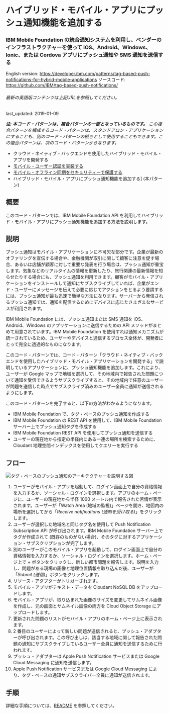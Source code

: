 # ハイブリッド・モバイル・アプリにプッシュ通知機能を追加する

### IBM Mobile Foundation の統合通知システムを利用し、ベンダーのインフラストラクチャーを使って iOS、Android、Windows、Ionic、または Cordova アプリにプッシュ通知や SMS 通知を送信する

English version: https://developer.ibm.com/patterns/tag-based-push-notifications-for-hybrid-mobile-applications
  ソースコード: https://github.com/IBM/tag-based-push-notifications/

###### 最新の英語版コンテンツは上記URLを参照してください。
last_updated: 2019-01-09

 
_**注: 本コード・パターンは、複合パターンの一部となっているものです。** この複合パターンを構成するコード・パターンは、スタンドアロン・アプリケーションにすることも、別のコード・パターンの続きとして使用することもできます。この複合パターンは、次のコード・パターンからなります。_

* クラウド・ネイティブ・バックエンドを使用したハイブリッド・モバイル・アプリを開発する
* [モバイル・ユーザー認証を実装する](https://developer.ibm.com/patterns/implementing-mobile-user-authentication)
* [モバイル・オフライン同期をセキュリティーで保護する](https://developer.ibm.com/jp/patterns/secure-offline-synchronization-ibm-mobile-foundation/)
* ハイブリッド・モバイル・アプリにプッシュ通知機能を追加する] (本パターン)

## 概要

このコード・パターンでは、IBM Mobile Foundation API を利用してハイブリッド・モバイル・アプリにプッシュ通知機能を追加する方法を説明します。

## 説明

プッシュ通知はモバイル・アプリケーションに不可欠な部分です。企業が最新のオファリングを宣伝する場合や、金融機関が取引に関して顧客に注意を促す場合、あるいは店舗が顧客に対して重要な発表を行う場合は、プッシュ通知が重宝します。気象などのリアルタイムの情報を更新したり、旅行関連の最新情報を知らせたりする場合にも、プッシュ通知を利用できます。顧客がモバイル・アプリケーションをインストールして通知にサブスクライブしていれば、企業がエンド・ユーザーにメッセージを伝えて必要に応じてアクションをとるよう要請するには、プッシュ通知が最も迅速で簡単な方法になります。サーバーから発信されるプッシュ通知では、通知を配信するためにデバイスに応じたさまざまなサービスが利用されます。

IBM Mobile Foundation には、プッシュ通知または SMS 通知を iOS、Android、Windows のアプリケーションに送信するための API メソッドがまとめて用意されています。IBM Mobile Foundation を使用すれば通知メカニズムが統一されているため、ユーザーやデバイスと通信するプロセス全体が、開発者にとって完全に透過的なものになります。

このコード・パターンでは、コード・パターン「クラウド・ネイティブ・バックエンドを使用したハイブリッド・モバイル・アプリケーションを開発する<!--(/patterns/develop-hybrid-mobile-app-with-cloud-native-back-end/)-->」で説明しているアプリケーションに、プッシュ通知機能を追加します。これにより、ユーザーが Google マップで地域を選択して、その地域内で報告された問題について通知を受信できるようサブスクライブすると、その地域内で任意のユーザーが問題を送信した時点でサブスクライブ済みのユーザー全員に通知が送信されるようにします。

このコード・パターンを完了すると、以下の方法がわかるようになります。

* IBM Mobile Foundation で、タグ・ベースのプッシュ通知を作成する
* IBM Mobile Foundation の REST API を使用して、IBM Mobile Foundation サーバー上でプッシュ通知タグを作成する
* IBM Mobile Foundation REST API を使用してプッシュ通知を送信する
* ユーザーの現在地から指定の半径内にある一連の場所を検索するために、Cloudant 地理空間インデックスを使用してクエリーを実行する

## フロー

![タグ・ベースのプッシュ通知のアーキテクチャーを説明する図](../../images/push-notifications-arch-diagram.png)

1. ユーザーがモバイル・アプリを起動して、ログイン画面上で自分の資格情報を入力するか、ソーシャル・ログインを選択します。アプリのホーム・ページに、ユーザーの現在地から半径 1000 メートル内で報告された苦情が表示されます。ユーザーが「Watch Area (地域の監視)」ページを開き、地図内の場所を選択してから「*Receive notifications (通知を受け取る)*」をクリックします。
2. ユーザーが選択した地域名と同じタグ名を使用して Push Notification Subscription API が呼び出されます。IBM Mobile Foundation サーバー上でタグが作成されて (既存のものがない場合)、そのタグに対するアプリケーション・サブスクリプションが完了します。
3. 別のユーザーがこのモバイル・アプリを起動して、ログイン画面上で自分の資格情報を入力するか、ソーシャル・ログインを選択します。ホーム・ページ上で + ボタンをクリックし、新しい都市問題を報告します。説明を入力し、問題がある現場の画像と地理位置情報を取り込んだ後、ユーザーが「*Submit (送信)*」ボタンをクリックします。
4. リソース・アダプターがトリガーされます。
5. モバイル・アプリがテキスト・データを Cloudant NoSQL DB をアップロードします。
6. モバイル・アプリが、取り込まれた画像のサイズを変更してサムネイル画像を作成し、元の画面とサムネイル画像の両方を Cloud Object Storage にアップロードします。
7. 更新された問題のリストがモバイル・アプリのホーム・ページ上に表示されます。
8. 2 番目のユーザーによって新しい問題が送信されると、プッシュ・アダプターが呼び出されます。この呼び出しは、該当する地域に関して報告された問題の通知にサブスクライブしているユーザー全員に通知を送信するために行われます。
9. プッシュ・アダプターは Apple Push Notification サービスまたは Google Cloud Messaging に通知を送信します。
10. Apple Push Notification サービスまたは Google Cloud Messaging により、タグ・ベースの通知サブスクライバー全員に通知が送信されます。

## 手順

詳細な手順については、[README](https://github.com/IBM/tag-based-push-notifications/blob/master/README.md) を参照してください。
